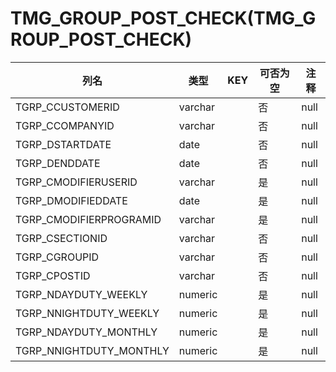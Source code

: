 # TMG_GROUP_POST_CHECK(TMG_GROUP_POST_CHECK)
| 列名   | 类型   | KEY  | 可否为空 | 注释   |
| ---- | ---- | ---- | ---- | ---- |
|TGRP_CCUSTOMERID|varchar||否|null|
|TGRP_CCOMPANYID|varchar||否|null|
|TGRP_DSTARTDATE|date||否|null|
|TGRP_DENDDATE|date||否|null|
|TGRP_CMODIFIERUSERID|varchar||是|null|
|TGRP_DMODIFIEDDATE|date||是|null|
|TGRP_CMODIFIERPROGRAMID|varchar||是|null|
|TGRP_CSECTIONID|varchar||否|null|
|TGRP_CGROUPID|varchar||否|null|
|TGRP_CPOSTID|varchar||否|null|
|TGRP_NDAYDUTY_WEEKLY|numeric||是|null|
|TGRP_NNIGHTDUTY_WEEKLY|numeric||是|null|
|TGRP_NDAYDUTY_MONTHLY|numeric||是|null|
|TGRP_NNIGHTDUTY_MONTHLY|numeric||是|null|
